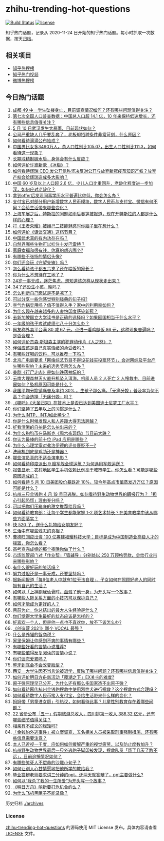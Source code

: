 # zhihu-trending-hot-questions

[![Build Status](https://github.com/justjavac/zhihu-trending-hot-questions/workflows/ci/badge.svg?branch=master)](https://github.com/justjavac/zhihu-trending-hot-questions/actions)
[![license](https://img.shields.io/github/license/justjavac/zhihu-trending-hot-questions)](https://github.com/justjavac/zhihu-trending-hot-questions/blob/master/LICENSE)

知乎热门话题，记录从 2020-11-24 日开始的知乎热门话题。每小时抓取一次数据，按天[归档](./archives)。

## 相关项目

- [知乎热搜榜](https://github.com/justjavac/zhihu-trending-top-search)
- [知乎热门视频](https://github.com/justjavac/zhihu-trending-hot-video)
- [微博热搜榜](https://github.com/justjavac/weibo-trending-hot-search)

## 今日热门话题

<!-- BEGIN -->
<!-- 最后更新时间 Tue May 11 2021 11:10:40 GMT+0800 (China Standard Time) -->

1. [成都 49
   中一学生坠楼身亡，目前调查情况如何？还有哪些问题值得关注？](https://www.zhihu.com/question/458690995)
2. [第七次全国人口普查数据：中国总人口超 14.1 亿，10
   年来保持低速增长，还有哪些信息值得关注？](https://www.zhihu.com/question/458811096)
3. [5 月 10 日武汉发生大暴雨，目前现状如何？](https://www.zhihu.com/question/458694221)
4. [公司严重缺人几乎要乱套了，老板却招聘条件非常苛刻，什么原因？](https://www.zhihu.com/question/458077938)
5. [如何看待滴滴公布抽成？](https://www.zhihu.com/question/458266748)
6. [中国男比女多3490万人，总人口性别比105.07，出生人口性别比111.3，如何看待这一现象？](https://www.zhihu.com/question/458812209)
7. [长期戒精制碳水后，身体会有什么反应？](https://www.zhihu.com/question/368157736)
8. [如何评价许嵩新歌 《冰柜》？](https://www.zhihu.com/question/458749554)
9. [如何看待辉瑞 CEO
   发公开信称坚决反对公开与放弃新冠疫苗知识产权？放弃产权会给辉瑞造成多大影响？](https://www.zhihu.com/question/458516995)
10. [中国 60 岁及以上人口超 2.6
    亿，少儿人口比重回升，老龄化程度进一步加深，如何应对老龄化？](https://www.zhihu.com/question/458814159)
11. [拿到offer后发现同事学历水平普遍比你低，你会怎么办？](https://www.zhihu.com/question/453425750)
12. [支付宝已对部分用户新增数字人民币模块，数字人民币与支付宝、微信有何不同？会给生活带来哪些变化？](https://www.zhihu.com/question/458640901)
13. [上海车展之后，特斯拉的问题如雨后春笋被报道，现在开特斯拉的人都是什么样的心理？](https://www.zhihu.com/question/458585086)
14. [打《王者荣耀》被妲己二技能魅惑时你脑子里在想什么？](https://www.zhihu.com/question/455738970)
15. [如何评价《谭谈交通》这档节目？](https://www.zhihu.com/question/41467514)
16. [中国武术真的有内功存在吗？](https://www.zhihu.com/question/29086555)
17. [自然界哪些生物可以扛住十发巴雷特？](https://www.zhihu.com/question/458544903)
18. [家庭幸福和很有钱，你真的想选哪个?](https://www.zhihu.com/question/455357456)
19. [有哪些不张扬的情侣头像?](https://www.zhihu.com/question/330332961)
20. [你们还会玩《守望先锋》吗？](https://www.zhihu.com/question/458654100)
21. [怎么看待孩子都五六岁了还在喂饭的家长？](https://www.zhihu.com/question/458623234)
22. [你为什么不想待在工地了？](https://www.zhihu.com/question/278592510)
23. [24岁一事无成，迷茫焦虑，想知道该怎样从现状走出来？](https://www.zhihu.com/question/334364126)
24. [34了还没生小孩，晚吗？](https://www.zhihu.com/question/455564439)
25. [怎么判断自己面试是不是凉了？](https://www.zhihu.com/question/267849861)
26. [可以分享一些你感觉特别经典的句子吗?](https://www.zhihu.com/question/456133524)
27. [空气炸锅实用吗？值不值得入手？家中的利用率如何？](https://www.zhihu.com/question/60108615)
28. [为什么现在越来越多的人害怕印度感染新冠？](https://www.zhihu.com/question/384288033)
29. [去新加坡国立大学读书是正确的选择吗？如果回国相当于什么水平？](https://www.zhihu.com/question/415399401)
30. [一年级的孩子考试成绩七八十分怎么办？](https://www.zhihu.com/question/423393543)
31. [网友称外卖平台满 80 减 67 元，点进一看鸡腿饭 86
    元，这种现象普遍吗？是否合理？](https://www.zhihu.com/question/458657073)
32. [如何评价杰森·斯坦森主演的犯罪动作片《人之怒》？](https://www.zhihu.com/question/457101926)
33. [伴侣应该是自己真实情绪的承受者吗？](https://www.zhihu.com/question/302561314)
34. [有哪些好喝的饮料，可以推荐一下吗？](https://www.zhihu.com/question/278942720)
35. [北京广电局要求「网络综艺节目不得设花钱买投票环节」，会对网综及平台产生哪些影响？未来的选秀节目怎么办？](https://www.zhihu.com/question/458698135)
36. [美剧《行尸走肉》是如何跌落神坛的？](https://www.zhihu.com/question/300658142)
37. [云南大理森林灭火直升机坠入洱海，机组人员 2 人死亡 2
    人搜救中，目前进展如何？坠机原因可能是什么？](https://www.zhihu.com/question/458664094)
38. [我国平均分娩镇痛普及率约 30%
    ，生孩子那么痛，「无痛分娩」普及率为何不高？你会选择「无痛分娩」吗？](https://www.zhihu.com/question/458562621)
39. [《哪吒》《大圣归来》在技术上是否已达到美国迪士尼梦工厂水平？](https://www.zhihu.com/question/389058916)
40. [你们坚持了五年以上的习惯是什么？](https://www.zhihu.com/question/439042496)
41. [为什么INTP、INTJ如此稀少？](https://www.zhihu.com/question/357147669)
42. [你是什么时候发现人和人差距大得无法跨越？](https://www.zhihu.com/question/28087919)
43. [好看清晰的自拍是怎么拍出来的？](https://www.zhihu.com/question/267598322)
44. [为什么狗狗币在马斯克《周六夜现场》节目前大跌？](https://www.zhihu.com/question/458505263)
45. [你认为最棒的前十位 iPad 应用是哪些？](https://www.zhihu.com/question/34453138)
46. [为什么心理学家对弗洛伊德的评价褒贬不一?](https://www.zhihu.com/question/458001165)
47. [洗碗机到底是鸡肋还是神器？](https://www.zhihu.com/question/336267047)
48. [哪些演员真的不适合演电影？](https://www.zhihu.com/question/451042144)
49. [如何看待印度派出 9 艘军舰全球运氧？为何选用军舰运送？](https://www.zhihu.com/question/458210866)
50. [报告显示：农村地区学生手机依赖比例高于城市学生，你怎么看？可能是哪些原因造成的？](https://www.zhihu.com/question/458628261)
51. [如何看待 5 月 10 日美团股价暴跌近
    10%，较今年高点市值蒸发近万亿？原因可能是什么？](https://www.zhihu.com/question/458673613)
52. [杭州三只金钱豹 4 月 19
    号已逃脱，如何看待野生动物世界的瞒报行为？「担心引起恐慌」理由充分吗？](https://www.zhihu.com/question/458565862)
53. [可以把你们压箱底的甜文推荐给我吗？](https://www.zhihu.com/question/339160762)
54. [如何看待教育部：让每个学生都能掌握 1-2
    项艺术特长？在美育教学中该从哪些方面落实？](https://www.zhihu.com/question/458077269)
55. [快 520 了，送什么礼物给女朋友好？](https://www.zhihu.com/question/323989785)
56. [生活中有哪些残忍的真相？](https://www.zhihu.com/question/63894266)
57. [曹德旺回应出资 100
    亿筹建福耀科技大学：目标是成为中国制造业高级人才的摇篮，你怎么看？](https://www.zhihu.com/question/458657914)
58. [高考查完成绩的那个夜晚你做了什么？](https://www.zhihu.com/question/455878400)
59. [市场监管部门对「作业帮」「猿辅导」分别处以 250
    万顶格罚款，会给行业带来哪些影响？](https://www.zhihu.com/question/458641505)
60. [有什么很好玩的笑话吗？](https://www.zhihu.com/question/447424141)
61. [努力过但还是一事无成，还要坚持吗？](https://www.zhihu.com/question/458113819)
62. [据新闻报道「每6位老人中就有1位无法自理」，子女如何在照顾好老人的同时拥有自己的生活？](https://www.zhihu.com/question/458666699)
63. [如何以「上神剔我仙骨时，血溅了他一身」为开头写一个故事？](https://www.zhihu.com/question/435874686)
64. [有哪些人际关系方面的小技巧可以保护自己？](https://www.zhihu.com/question/36343659)
65. [如何才能成为更好的人？](https://www.zhihu.com/question/311751275)
66. [目前为止，你总结出的最大人生经验是什么？](https://www.zhihu.com/question/313830485)
67. [你们觉得大学生最好的状态应该是怎样的？](https://www.zhihu.com/question/446765433)
68. [好喜欢一个人，但是他一点也不喜欢你，放不下该怎么办?](https://www.zhihu.com/question/457804417)
69. [《创造营 2021》哪个 VOCAL 最强？](https://www.zhihu.com/question/456380340)
70. [什么是养猫的智商税？](https://www.zhihu.com/question/445480922)
71. [家里保姆让你感到不爽的事情有哪些？](https://www.zhihu.com/question/20554063)
72. [有哪些好看的言情小说推荐?](https://www.zhihu.com/question/378704818)
73. [有哪些值得反复阅读的言情小说？](https://www.zhihu.com/question/356734446)
74. [你们谈恋爱累吗？](https://www.zhihu.com/question/399471584)
75. [整牙到底会不会改变脸型？](https://www.zhihu.com/question/29078408)
76. [西安一大学生因不当言论被退学，反映了哪些问题？还有哪些信息值得关注？](https://www.zhihu.com/question/458572630)
77. [如何评价明日方舟新活动「覆潮之下」EX关卡的难度?](https://www.zhihu.com/question/458535466)
78. [原子弹原理早已公开，为什么还有那么多国家造不出原子弹？](https://www.zhihu.com/question/435554563)
79. [如何看待网传杭州金钱豹搜救中使用烈性犬进行搜救？这个搜救方式合理吗？](https://www.zhihu.com/question/458486742)
80. [如何看待数字人民币接入支付宝，会给生活带来什么样的变化？](https://www.zhihu.com/question/458629505)
81. [妈妈带「男童进女厕」引热议，如何看待此事？儿童性别教育存在着哪些问题？](https://www.zhihu.com/question/458384181)
82. [22 省份公布「五一」假期旅游总收入，四川排第一收入 388.32
    亿元，还有哪些细节值得关注？](https://www.zhihu.com/question/458345276)
83. [相亲有不成文的规矩吗?](https://www.zhihu.com/question/453068049)
84. [「金钱豹外逃事件」被立案调查，五名相关人员被采取刑事强制措施，还有哪些信息需要注意？](https://www.zhihu.com/question/458665171)
85. [本人已近视一千度，应如何如何缓解严重的视觉疲劳，以及防止度数加升？](https://www.zhihu.com/question/450542654)
86. [杭州野生动物世界最后一只外逃豹子脚印被发现，搜救队员「饿了几天了跑不远」，目前追捕情况如何？](https://www.zhihu.com/question/458634493)
87. [有哪些笑死人不偿命的沙雕小句子？](https://www.zhihu.com/question/446274242)
88. [如何让别人心甘情愿地把他所学的教给我？](https://www.zhihu.com/question/38714506)
89. [毕业答辩老师要求讲三分钟的ppt，还两天就答辩了，ppt主要做什么?](https://www.zhihu.com/question/391921734)
90. [如何以“我杀了我的一生所爱”为开头写一个故事？](https://www.zhihu.com/question/454995390)
91. [《明日方舟》萌新要打危机合约么？](https://www.zhihu.com/question/428838411)
92. [为什么飞机黑匣子不能录像？](https://www.zhihu.com/question/458343049)

<!-- END -->

历史归档 [./archives](./archives)

### License

[zhihu-trending-hot-questions](https://github.com/justjavac/zhihu-trending-hot-questions)
的源码使用 MIT License 发布。具体内容请查看 [LICENSE](./LICENSE) 文件。
